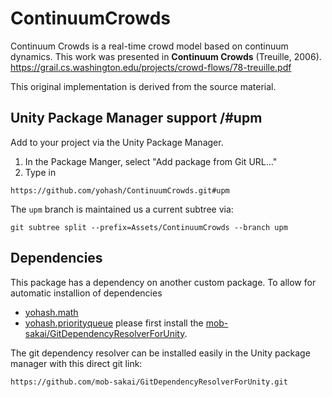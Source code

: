 # ContinuumCrowds

Continuum Crowds is a real-time crowd model based on continuum dynamics. This work was presented in **Continuum Crowds** (Treuille, 2006).
https://grail.cs.washington.edu/projects/crowd-flows/78-treuille.pdf

This original implementation is derived from the source material.


## Unity Package Manager support /#upm

Add to your project via the Unity Package Manager. 
1. In the Package Manger, select "Add package from Git URL..."
2. Type in 
```
https://github.com/yohash/ContinuumCrowds.git#upm
```

The `upm` branch is maintained us a current subtree via:
```
git subtree split --prefix=Assets/ContinuumCrowds --branch upm
```

## Dependencies

This package has a dependency on another custom package. To allow for automatic installion of dependencies
- [yohash.math](https://github.com/yohash/Math)
- [yohash.priorityqueue](https://github.com/yohash/PriorityQueue)
please first install the [mob-sakai/GitDependencyResolverForUnity](https://github.com/mob-sakai/GitDependencyResolverForUnity).

The git dependency resolver can be installed easily in the Unity package manager with this direct git link:
```
https://github.com/mob-sakai/GitDependencyResolverForUnity.git
```
